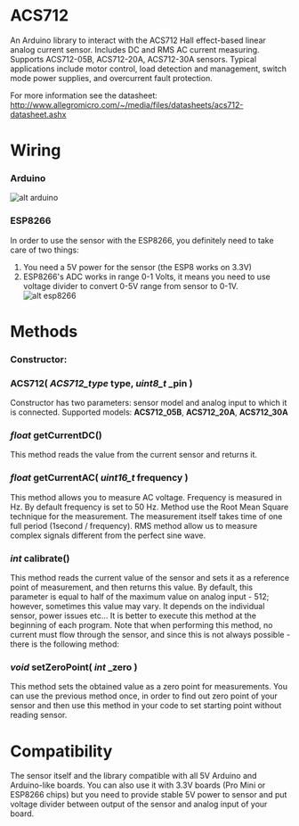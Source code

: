 ACS712
======
An Arduino library to interact with the ACS712 Hall effect-based linear analog current sensor. Includes DC and RMS AC current measuring. Supports ACS712-05B, ACS712-20A, ACS712-30A sensors. Typical applications include motor control, load detection and management, switch mode power supplies, and overcurrent fault protection.

For more information see the datasheet: http://www.allegromicro.com/~/media/files/datasheets/acs712-datasheet.ashx

Wiring
======
### Arduino
![alt arduino](https://raw.githubusercontent.com/rkoptev/ACS712-arduino/master/img/ACS712_arduino_wiring.jpg)
### ESP8266
In order to use the sensor with the ESP8266, you definitely need to take care of two things:
1. You need a 5V power for the sensor (the ESP8 works on 3.3V)
2. ESP8266's ADC works in range 0-1 Volts, it means you need to use voltage divider to convert 0-5V range from sensor to 0-1V.
![alt esp8266](https://raw.githubusercontent.com/rkoptev/ACS712-arduino/master/img/ACS712_esp8266_wiring.jpg)

Methods
=======
### Constructor:
### **ACS712(** *ACS712_type* type, *uint8_t* _pin **)**
Constructor has two parameters: sensor model and analog input to which it is connected. Supported models: **ACS712_05B**, **ACS712_20A**, **ACS712_30A**

### *float* **getCurrentDC()**
This method reads the value from the current sensor and returns it.

### *float* **getCurrentAC(** *uint16_t* frequency **)**
This method allows you to measure AC voltage. Frequency is measured in Hz. By default frequency is set to 50 Hz. Method use the Root Mean Square technique for the measurement. The measurement itself takes time of one full period (1second / frequency). RMS method allow us to measure complex signals different from the perfect sine wave.

### *int* **calibrate()**
This method reads the current value of the sensor and sets it as a reference point of measurement, and then returns this value. By default, this parameter is equal to half of the maximum value on analog input - 512; however, sometimes this value may vary. It depends on the individual sensor, power issues etc… It is better to execute this method at the beginning of each program. Note that when performing this method, no current must flow through the sensor, and since this is not always possible - there is the following method:

### *void* **setZeroPoint(** *int* _zero **)**
This method sets the obtained value as a zero point for measurements. You can use the previous method once, in order to find out zero point of your sensor and then use this method in your code to set starting point without reading sensor.

Compatibility
=============
The sensor itself and the library compatible with all 5V Arduino and Arduino-like boards. You can also use it with 3.3V boards (Pro Mini or ESP8266 chips) but you need to provide stable 5V power to sensor and put voltage divider between output of the sensor and analog input of your board.

